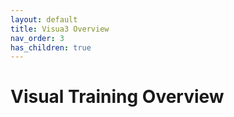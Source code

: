 ```yaml
---
layout: default
title: Visua3 Overview
nav_order: 3
has_children: true
---
```


# Visual Training Overview